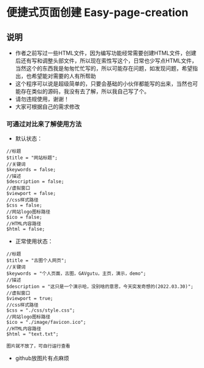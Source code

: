 # 便捷式页面创建 Easy-page-creation
## 说明
- 作者之前写过一些HTML文件，因为编写功能经常需要创建HTML文件，创建后还有写和调整头部文件，所以现在索性写这个，日常也少写点HTML文件，当然这个的东西我是匆匆忙忙写的，所以可能存在问题，如发现问题，希望指出，也希望能对需要的人有所帮助
- 这个程序可以说是超级简单的，只要会基础的小伙伴都能写的出来，当然也可能存在类似的源码，我没有去了解，所以我自己写了个。
- 请勿违规使用，谢谢！
- 大家可根据自己的需求修改

### 可通过对比来了解使用方法
- 默认状态：
```
//标题
$title = "网站标题";
//关键词 
$keywords = false;
//描述
$description = false;
//虚拟窗口 
$viewport = false;
//css样式路径
$css = false;
//网站logo图标路径
$ico = false;
//HTML内容路径
$html = false;
```

- 正常使用状态：

```
//标题
$title = "古图个人网页";
//关键词 
$keywords = "个人页面，古图，GAVgutu，主页，演示，demo";
//描述
$description = "这只是一个演示哈，没别啥的意思，今天突发奇想的(2022.03.30)";
//虚拟窗口 
$viewport = true;
//css样式路径
$css = "./css/style.css";
//网站logo图标路径
$ico = "./image/favicon.ico";
//HTML内容路径
$html = "text.txt";
```

`图片就不放了，可自行运行查看`
- github放图片有点麻烦
